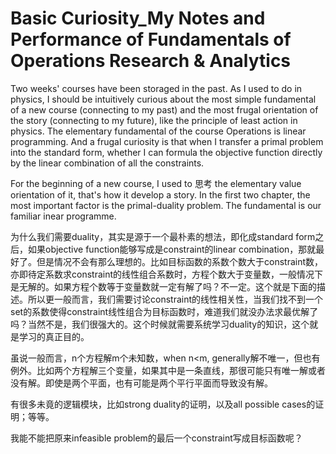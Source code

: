 # Basic Curiosity_My Notes and Performance of Fundamentals of Operations Research & Analytics

Two weeks' courses have been storaged in the past. As I used to do in physics, I should be intuitively curious about the most simple fundamental of a new course (connecting to my past) and the most frugal orientation of the story (connecting to my future), like the 
principle of least action in physics. The elementary fundamental of the course Operations is linear programming. And a frugal curiosity is that when I transfer a primal problem into the standard form, whether I can formula the objective function directly by the linear combination of all the constraints.  

For the beginning of a new course, I used to 思考 the elementary value orientation of it, that's how it develop a story. 
In the first two chapter, the most important factor is the primal-duality problem. The fundamental is our familiar inear programme.    

为什么我们需要duality，其实是源于一个最朴素的想法，即化成standard form之后，如果objective function能够写成是constraint的linear combination，那就最好了。但是情况不会有那么理想的。比如目标函数的系数个数大于constraint数，亦即待定系数求constraint的线性组合系数时，方程个数大于变量数，一般情况下是无解的。如果方程个数等于变量数就一定有解了吗？不一定。这个就是下面的描述。所以更一般而言，我们需要讨论constraint的线性相关性，当我们找不到一个set的系数使得constraint线性组合为目标函数时，难道我们就没办法求最优解了吗？当然不是，我们很强大的。这个时候就需要系统学习duality的知识，这个就是学习的真正目的。

虽说一般而言，n个方程解m个未知数，when n<m, generally解不唯一，但也有例外。比如两个方程解三个变量，如果其中是一条直线，那很可能只有唯一解或者没有解。即使是两个平面，也有可能是两个平行平面而导致没有解。


有很多未竟的逻辑模块，比如strong duality的证明，以及all possible cases的证明；等等。

我能不能把原来infeasible problem的最后一个constraint写成目标函数呢？


